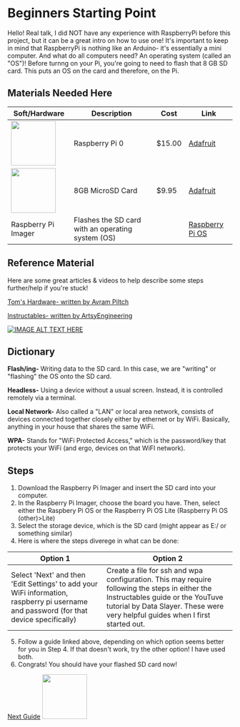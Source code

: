 # Beginners Starting Point
Hello! Real talk, I did NOT have any experience with RaspberryPi before this project, but it can be a great intro on how to use one! It's important to keep in mind that RaspberryPi is nothing like an Arduino- it's essentially a mini computer. And what do all computers need? An operating system (called an "OS")! Before turnng on your Pi, you're going to need to flash that 8 GB SD card. This puts an OS on the card and therefore, on the Pi.

## Materials Needed Here
|  Soft/Hardware  |  Description   |  Cost   |  Link   |
|  -------------------   |  -------------------   |  -------------------   |  -------------------   |
|<img src="https://cdn-shop.adafruit.com/970x728/3400-00.jpg" width="100" />              |     Raspberry Pi 0       |     $15.00    |[Adafruit](https://www.adafruit.com/product/3400)|
|<img src="https://cdn-shop.adafruit.com/970x728/1294-03.jpg" width="100" />              |     8GB MicroSD Card     |     $9.95     |[Adafruit](https://www.adafruit.com/product/1294)|
| Raspberry Pi Imager                                                                     | Flashes the SD card with an operating system (OS)|  | [Raspberry Pi OS](https://www.raspberrypi.com/software/)|

## Reference Material
Here are some great articles & videos to help describe some steps further/help if you're stuck!

[Tom's Hardware- written by Avram Piltch](https://www.tomshardware.com/reviews/raspberry-pi-headless-setup-how-to,6028.html)

[Instructables- written by ArtsyEngineering](https://www.instructables.com/The-Ultimate-Headless-RPi-Zero-Setup-for-Beginners/)

[![IMAGE ALT TEXT HERE](https://github.com/mehedges/friend-lamp-v1.0/assets/102606124/85554f45-e1ec-4534-a1d5-b242bd6d9ea6)](https://www.youtube.com/watch?v=yn59qX-Td3E "YouTube guide by Data Slayer")

## Dictionary

**Flash/ing-** Writing data to the SD card. In this case, we are "writing" or "flashing" the OS onto the SD card.

**Headless-** Using a device without a usual screen. Instead, it is controlled remotely via a terminal.

**Local Network-** Also called a "LAN" or local area network, consists of devices connected together closely either by ethernet or by WiFi. Basically, anything in your house that shares the same WiFi.

**WPA-** Stands for "WiFi Protected Access," which is the password/key that protects your WiFi (and ergo, devices on that WiFI network).

## Steps
1. Download the Raspberry Pi Imager and insert the SD card into your computer.
2. In the Raspberry Pi Imager, choose the board you have. Then, select either the Raspbery Pi OS or the Raspberry Pi OS Lite (Raspberry Pi OS (other)>Lite)
3. Select the storage device, which is the SD card (might appear as E:/ or something similar)
4. Here is where the steps diverege in what can be done:

| Option 1 | Option 2 |
|----------|----------|
|Select 'Next' and then 'Edit Settings' to add your WiFi information, raspberry pi username and password (for that device specifically)| Create a file for ssh and wpa configuration. This may require following the steps in either the Instructables guide or the YouTuve tutorial by Data Slayer. These were very helpful guides when I first started out.|

5. Follow a guide linked above, depending on which option seems better for you in Step 4. If that doesn't work, try the other option! I have used both.
6. Congrats! You should have your flashed SD card now!

[Next Guide](https://github.com/mehedges/friend-lamp-v1.0/blob/00edb04a81ba00e081c86dd27419ba08f246f928/beginner%20steps!/beginner%20step%202.md)
<img src="https://www.google.com/url?sa=i&url=https%3A%2F%2Fwww.flaticon.com%2Ffree-icon%2Fnext-button_3172641&psig=AOvVaw3LAyB_e4mbAWFotasABqH4&ust=1704900646095000&source=images&cd=vfe&opi=89978449&ved=0CBIQjRxqFwoTCIi_64vQ0IMDFQAAAAAdAAAAABAD" width="100" /> 
